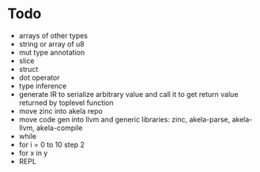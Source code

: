 # Todo
* arrays of other types
* string or array of u8
* mut type annotation
* slice
* struct
* dot operator
* type inference
* generate IR to serialize arbitrary value and call it to get return value returned by toplevel function
* move zinc into akela repo
* move code gen into llvm and generic libraries: zinc, akela-parse, akela-llvm, akela-compile
* while
* for i = 0 to 10 step 2
* for x in y
* REPL